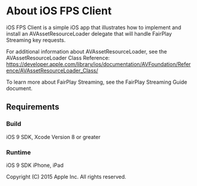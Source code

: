 # About iOS FPS Client

iOS FPS Client is a simple iOS app that illustrates how to implement and install an AVAssetResourceLoader delegate that will handle FairPlay Streaming key requests.

For additional information about AVAssetResourceLoader, see the AVAssetResourceLoader Class Reference:
https://developer.apple.com/library/ios/documentation/AVFoundation/Reference/AVAssetResourceLoader_Class/

To learn more about FairPlay Streaming, see the FairPlay Streaming Guide document.

## Requirements

### Build

iOS 9 SDK, Xcode Version 8 or greater

### Runtime

iOS 9 SDK
iPhone, iPad

Copyright (C) 2015 Apple Inc. All rights reserved.
